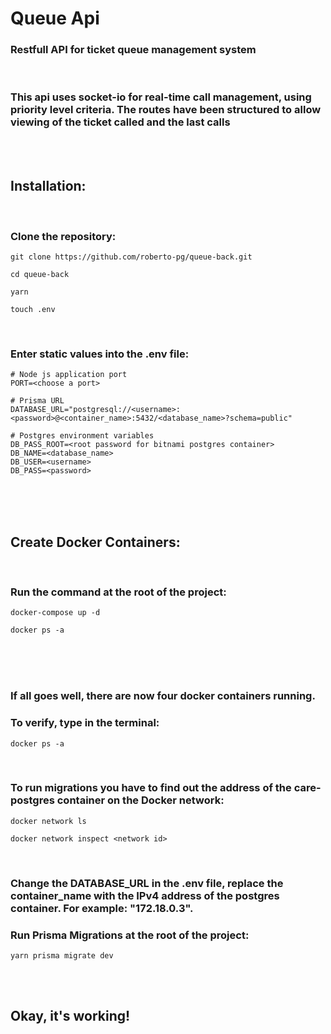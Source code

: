 # Queue Api

### Restfull API for ticket queue management system

<br/>

### This api uses socket-io for real-time call management, using priority level criteria. The routes have been structured to allow viewing of the ticket called and the last calls

<br/>
<br/>

## Installation:

<br/>

<h3>Clone the repository: </h3>

```
git clone https://github.com/roberto-pg/queue-back.git
```

```
cd queue-back
```

```
yarn
```

```
touch .env
```

</br>

<h3>Enter static values into the .env file:</h3>

```
# Node js application port
PORT=<choose a port>

# Prisma URL
DATABASE_URL="postgresql://<username>:<password>@<container_name>:5432/<database_name>?schema=public"

# Postgres environment variables
DB_PASS_ROOT=<root password for bitnami postgres container>
DB_NAME=<database_name>
DB_USER=<username>
DB_PASS=<password>
```

<br/>
<br/>
<br/>

## Create Docker Containers:

<br/>
<h3>Run the command at the root of the project:</h3>

```
docker-compose up -d
```

```
docker ps -a
```

<br/>
<br/>

<br/>
<h3>If all goes well, there are now four docker containers running.</h3>
<h3>To verify, type in the terminal: </h3>

```
docker ps -a
```

<br/>
<h3>To run migrations you have to find out the address of the care-postgres container on the Docker network:</h3>

```
docker network ls
```

```
docker network inspect <network id>
```

<br/>
<h3>Change the DATABASE_URL in the .env file, replace the container_name with the IPv4 address of the postgres container. For example: "172.18.0.3".</h3>
<h3>Run Prisma Migrations at the root of the project:</h3>

```
yarn prisma migrate dev
```

<br/>
<br/>

## Okay, it's working!
